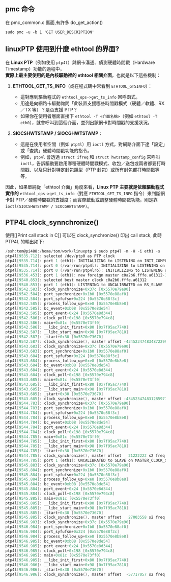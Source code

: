 ## pmc 命令
在 pmc_common.c 裏面,有許多 do_get_action() 

```
sudo pmc -u -b 1 'GET USER_DESCRIPTION'
```

## linuxPTP 使用到什麼 ethtool 的界面?

在 **Linux PTP**（例如使用 `ptp4l`）與網卡溝通、偵測硬體時間戳（Hardware Timestamp）功能的過程中，  
**實際上最主要使用的是內核驅動裡的 ethtool 相關介面**，也就是以下這些機制：

1. **ETHTOOL_GET_TS_INFO**（或在程式碼中常看到 `ETHTOOL_GTSINFO`）：
    
    - 這對應到驅動程式的 `ethtool_ops->get_ts_info` 回呼函式。
    - 用途是向網路卡驅動詢問「此裝置支援哪些時間戳模式（硬體／軟體、RX／TX 等）？是否支援 PTP？
    - 如果你在使用者層面直接下 `ethtool -T <介面名稱>`（例如 `ethtool -T eth0`），就會呼叫到這個介面，並列出該網卡對時間戳的支援狀況。
2. **SIOCSHWTSTAMP / SIOCGHWTSTAMP**：
    
    - 這是在使用者空間（例如 `ptp4l`）用 `ioctl` 方式，對網路介面下達「設定」或「查詢」硬體時間戳功能的指令。
    - 例如，`ptp4l` 會透過 `struct ifreq` 和 `struct hwtstamp_config` 來呼叫 `ioctl`，告訴驅動要啟用哪種硬體時間戳模式、收包／送包或兩者都要打時間戳、以及只針對特定封包類型（PTP 封包）或所有封包都打時間戳等等。

因此，如果單純從「ethtool 介面」角度來看，**Linux PTP 主要就是依賴驅動程式實作的** `ethtool_ops->get_ts_info`（對應 `ETHTOOL_GET_TS_INFO` 指令）來判斷網卡對 PTP／硬體時間戳的支援度；而實際啟動或調整硬體時間戳功能，則是靠 `ioctl(SIOCSHWTSTAMP / SIOCGHWTSTAMP)`。

## PTP4L clock_synnchronize()
使用[[Print call stack in C]] 可以在 clock_synchronize() 印出 call stack, 此時 PTP4L 的輸出如下:
```c
/ssh:tom@pi488:/home/tom/work/linuxptp $ sudo ptp4l -m -H -i eth1 -s
ptp4l[9535.712]: selected /dev/ptp0 as PTP clock
ptp4l[9535.714]: port 1 (eth1): INITIALIZING to LISTENING on INIT_COMPLETE
ptp4l[9535.714]: port 0 (/var/run/ptp4l): INITIALIZING to LISTENING on INIT_COMPLETE
ptp4l[9535.714]: port 0 (/var/run/ptp4lro): INITIALIZING to LISTENING on INIT_COMPLETE
ptp4l[9536.453]: port 1 (eth1): new foreign master c0a2b6.fffe.a61312-1
ptp4l[9540.853]: selected best master clock c0a2b6.fffe.a61312
ptp4l[9540.853]: port 1 (eth1): LISTENING to UNCALIBRATED on RS_SLAVE
ptp4l[9542.583]: clock_synchronize+0x37c [0x5570e79e90]
ptp4l[9542.584]: port_synchronize+0x1b0 [0x5570e88af0]
ptp4l[9542.584]: port_syfufsm+0x224 [0x5570e88f3c]
ptp4l[9542.585]: process_follow_up+0xe8 [0x5570e8b8e8]
ptp4l[9542.585]: bc_event+0xb08 [0x5570e8de54]
ptp4l[9542.585]: port_event+0x24 [0x5570e8d344]
ptp4l[9542.586]: clock_poll+0x198 [0x5570e794c8]
ptp4l[9542.586]: main+0x81c [0x5570e73ff0]
ptp4l[9542.586]: __libc_init_first+0x80 [0x7f95ac7740]
ptp4l[9542.587]: __libc_start_main+0x98 [0x7f95ac7818]
ptp4l[9542.587]: _start+0x30 [0x5570e73670]
ptp4l[9542.587]: clock_synchronize(), master offset -434523474834872299 s0 freq -50000000 path delay 1305257522047863358
ptp4l[9543.683]: clock_synchronize+0x37c [0x5570e79e90]
ptp4l[9543.683]: port_synchronize+0x1b0 [0x5570e88af0]
ptp4l[9543.684]: port_syfufsm+0x224 [0x5570e88f3c]
ptp4l[9543.684]: process_follow_up+0xe8 [0x5570e8b8e8]
ptp4l[9543.684]: bc_event+0xb08 [0x5570e8de54]
ptp4l[9543.684]: port_event+0x24 [0x5570e8d344]
ptp4l[9543.684]: clock_poll+0x198 [0x5570e794c8]
ptp4l[9543.685]: main+0x81c [0x5570e73ff0]
ptp4l[9543.685]: __libc_init_first+0x80 [0x7f95ac7740]
ptp4l[9543.685]: __libc_start_main+0x98 [0x7f95ac7818]
ptp4l[9543.685]: _start+0x30 [0x5570e73670]
ptp4l[9543.685]: clock_synchronize(), master offset -434523474831285977 s1 freq -46247998 path delay 1305257522047863358
ptp4l[9544.783]: clock_synchronize+0x37c [0x5570e79e90]
ptp4l[9544.783]: port_synchronize+0x1b0 [0x5570e88af0]
ptp4l[9544.784]: port_syfufsm+0x224 [0x5570e88f3c]
ptp4l[9544.784]: process_follow_up+0xe8 [0x5570e8b8e8]
ptp4l[9544.784]: bc_event+0xb08 [0x5570e8de54]
ptp4l[9544.784]: port_event+0x24 [0x5570e8d344]
ptp4l[9544.784]: clock_poll+0x198 [0x5570e794c8]
ptp4l[9544.785]: main+0x81c [0x5570e73ff0]
ptp4l[9544.785]: __libc_init_first+0x80 [0x7f95ac7740]
ptp4l[9544.785]: __libc_start_main+0x98 [0x7f95ac7818]
ptp4l[9544.785]: _start+0x30 [0x5570e73670]
ptp4l[9544.785]: clock_synchronize(), master offset   21222222 s2 freq -25025776 path delay 1305257522047863358
ptp4l[9544.785]: port 1 (eth1): UNCALIBRATED to SLAVE on MASTER_CLOCK_SELECTED
ptp4l[9545.883]: clock_synchronize+0x37c [0x5570e79e90]
ptp4l[9545.884]: port_synchronize+0x1b0 [0x5570e88af0]
ptp4l[9545.884]: port_syfufsm+0x224 [0x5570e88f3c]
ptp4l[9545.884]: process_follow_up+0xe8 [0x5570e8b8e8]
ptp4l[9545.884]: bc_event+0xb08 [0x5570e8de54]
ptp4l[9545.884]: port_event+0x24 [0x5570e8d344]
ptp4l[9545.884]: clock_poll+0x198 [0x5570e794c8]
ptp4l[9545.885]: main+0x81c [0x5570e73ff0]
ptp4l[9545.885]: __libc_init_first+0x80 [0x7f95ac7740]
ptp4l[9545.885]: __libc_start_main+0x98 [0x7f95ac7818]
ptp4l[9545.885]: _start+0x30 [0x5570e73670]
ptp4l[9545.885]: clock_synchronize(), master offset   27003558 s2 freq -12877774 path delay 1305257522047863358
ptp4l[9546.983]: clock_synchronize+0x37c [0x5570e79e90]
ptp4l[9546.984]: port_synchronize+0x1b0 [0x5570e88af0]
ptp4l[9546.984]: port_syfufsm+0x224 [0x5570e88f3c]
ptp4l[9546.984]: process_follow_up+0xe8 [0x5570e8b8e8]
ptp4l[9546.985]: bc_event+0xb08 [0x5570e8de54]
ptp4l[9546.985]: port_event+0x24 [0x5570e8d344]
ptp4l[9546.985]: clock_poll+0x198 [0x5570e794c8]
ptp4l[9546.985]: main+0x81c [0x5570e73ff0]
ptp4l[9546.985]: __libc_init_first+0x80 [0x7f95ac7740]
ptp4l[9546.986]: __libc_start_main+0x98 [0x7f95ac7818]
ptp4l[9546.986]: _start+0x30 [0x5570e73670]
ptp4l[9546.986]: clock_synchronize(), master offset  -57717057 s2 freq -50000000 path delay 1305257522143270038
```